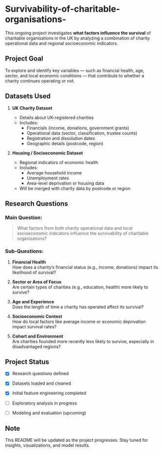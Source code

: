 # Survivability-of-charitable-organisations-

This ongoing project investigates **what factors influence the survival** of charitable organisations in the UK by analyzing a combination of charity operational data and regional socioeconomic indicators.

## Project Goal

To explore and identify key variables — such as financial health, age, sector, and local economic conditions — that contribute to whether a charity continues operating or not.


##  Datasets Used

1. **UK Charity Dataset**
   - Details about UK-registered charities
   - Includes:
     - Financials (income, donations, government grants)
     - Operational data (sector, classification, trustee counts)
     - Registration and dissolution dates
     - Geographic details (postcode, region)

2. **Housing / Socioeconomic Dataset**
   - Regional indicators of economic health
   - Includes:
     - Average household income
     - Unemployment rates
     - Area-level deprivation or housing data
   - Will be merged with charity data by postcode or region


##  Research Questions

### Main Question:
> What factors from both charity operational data and local socioeconomic indicators influence the survivability of charitable organizations?

###  Sub-Questions:
1. **Financial Health**  
   How does a charity’s financial status (e.g., income, donations) impact its likelihood of survival?

2. **Sector or Area of Focus**  
   Are certain types of charities (e.g., education, health) more likely to survive?

3. **Age and Experience**  
   Does the length of time a charity has operated affect its survival?

4. **Socioeconomic Context**  
   How do local factors like average income or economic deprivation impact survival rates?

5. **Cohort and Environment**  
   Are charities founded more recently less likely to survive, especially in disadvantaged regions?



##  Project Status

- [x] Research questions defined  
- [x] Datasets loaded and cleaned  
- [x] Initial feature engineering completed  
- [ ] Exploratory analysis in progress  
- [ ] Modeling and evaluation (upcoming)



##  Note

This README will be updated as the project progresses. Stay tuned for insights, visualizations, and model results.
